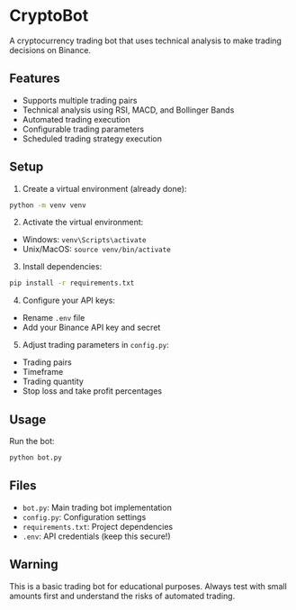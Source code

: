 # CryptoBot

A cryptocurrency trading bot that uses technical analysis to make trading decisions on Binance.

## Features

- Supports multiple trading pairs
- Technical analysis using RSI, MACD, and Bollinger Bands
- Automated trading execution
- Configurable trading parameters
- Scheduled trading strategy execution

## Setup

1. Create a virtual environment (already done):
```bash
python -m venv venv
```

2. Activate the virtual environment:
- Windows: `venv\Scripts\activate`
- Unix/MacOS: `source venv/bin/activate`

3. Install dependencies:
```bash
pip install -r requirements.txt
```

4. Configure your API keys:
- Rename `.env` file
- Add your Binance API key and secret

5. Adjust trading parameters in `config.py`:
- Trading pairs
- Timeframe
- Trading quantity
- Stop loss and take profit percentages

## Usage

Run the bot:
```bash
python bot.py
```

## Files

- `bot.py`: Main trading bot implementation
- `config.py`: Configuration settings
- `requirements.txt`: Project dependencies
- `.env`: API credentials (keep this secure!)

## Warning

This is a basic trading bot for educational purposes. Always test with small amounts first and understand the risks of automated trading.
